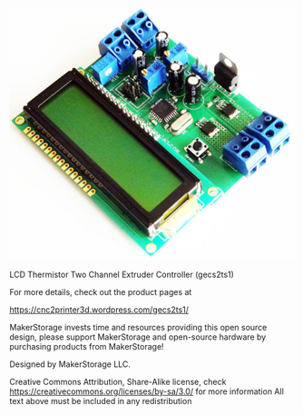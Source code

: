 
![LCD Thermistor Two Channel Extruder Controller](lcd_thermistor_two.jpg)


LCD Thermistor Two Channel Extruder Controller (gecs2ts1)

For more details, check out the product pages at

https://cnc2printer3d.wordpress.com/gecs2ts1/

MakerStorage invests time and resources providing this open source design, please support MakerStorage and open-source hardware by purchasing products from MakerStorage!

Designed by MakerStorage LLC.

Creative Commons Attribution, Share-Alike license, check https://creativecommons.org/licenses/by-sa/3.0/ for more information All text above must be included in any redistribution




